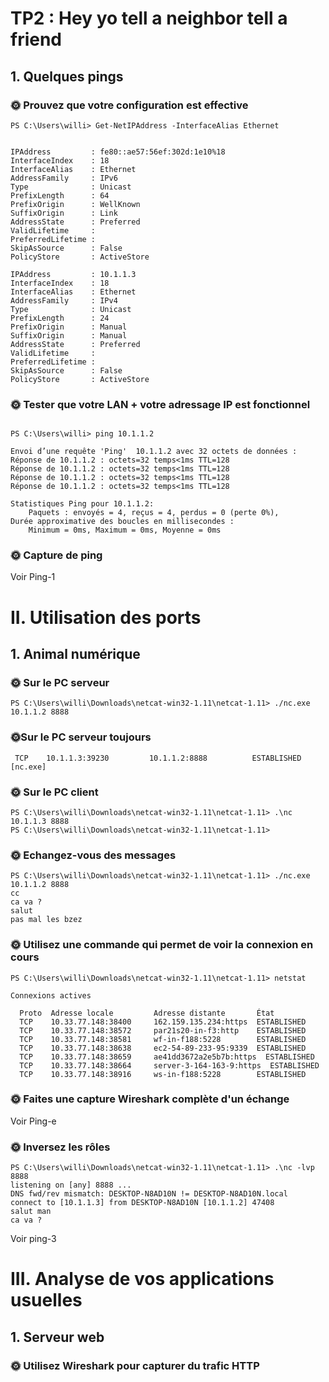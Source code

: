 # TP2 : Hey yo tell a neighbor tell a friend

## 1. Quelques pings

### 🌞 Prouvez que votre configuration est effective

```
PS C:\Users\willi> Get-NetIPAddress -InterfaceAlias Ethernet


IPAddress         : fe80::ae57:56ef:302d:1e10%18
InterfaceIndex    : 18
InterfaceAlias    : Ethernet
AddressFamily     : IPv6
Type              : Unicast
PrefixLength      : 64
PrefixOrigin      : WellKnown
SuffixOrigin      : Link
AddressState      : Preferred
ValidLifetime     :
PreferredLifetime :
SkipAsSource      : False
PolicyStore       : ActiveStore

IPAddress         : 10.1.1.3
InterfaceIndex    : 18
InterfaceAlias    : Ethernet
AddressFamily     : IPv4
Type              : Unicast
PrefixLength      : 24
PrefixOrigin      : Manual
SuffixOrigin      : Manual
AddressState      : Preferred
ValidLifetime     :
PreferredLifetime :
SkipAsSource      : False
PolicyStore       : ActiveStore
```

### 🌞 Tester que votre LAN + votre adressage IP est fonctionnel
```

PS C:\Users\willi> ping 10.1.1.2

Envoi d’une requête 'Ping'  10.1.1.2 avec 32 octets de données :
Réponse de 10.1.1.2 : octets=32 temps<1ms TTL=128
Réponse de 10.1.1.2 : octets=32 temps<1ms TTL=128
Réponse de 10.1.1.2 : octets=32 temps<1ms TTL=128
Réponse de 10.1.1.2 : octets=32 temps<1ms TTL=128

Statistiques Ping pour 10.1.1.2:
    Paquets : envoyés = 4, reçus = 4, perdus = 0 (perte 0%),
Durée approximative des boucles en millisecondes :
    Minimum = 0ms, Maximum = 0ms, Moyenne = 0ms
```

### 🌞 Capture de ping
Voir Ping-1

# II. Utilisation des ports

## 1. Animal numérique

### 🌞 Sur le PC serveur
``` 
PS C:\Users\willi\Downloads\netcat-win32-1.11\netcat-1.11> ./nc.exe 10.1.1.2 8888
```
 ### 🌞Sur le PC serveur toujours
 ```
  TCP    10.1.1.3:39230         10.1.1.2:8888          ESTABLISHED
 [nc.exe]
 ```
 ### 🌞 Sur le PC client
 ``` 
 PS C:\Users\willi\Downloads\netcat-win32-1.11\netcat-1.11> .\nc 10.1.1.3 8888
PS C:\Users\willi\Downloads\netcat-win32-1.11\netcat-1.11>
```
### 🌞 Echangez-vous des messages
```
PS C:\Users\willi\Downloads\netcat-win32-1.11\netcat-1.11> ./nc.exe 10.1.1.2 8888
cc
ca va ?
salut
pas mal les bzez
````
### 🌞 Utilisez une commande qui permet de voir la connexion en cours
```
PS C:\Users\willi\Downloads\netcat-win32-1.11\netcat-1.11> netstat

Connexions actives

  Proto  Adresse locale         Adresse distante       État
  TCP    10.33.77.148:38400     162.159.135.234:https  ESTABLISHED
  TCP    10.33.77.148:38572     par21s20-in-f3:http    ESTABLISHED
  TCP    10.33.77.148:38581     wf-in-f188:5228        ESTABLISHED
  TCP    10.33.77.148:38638     ec2-54-89-233-95:9339  ESTABLISHED
  TCP    10.33.77.148:38659     ae41dd3672a2e5b7b:https  ESTABLISHED
  TCP    10.33.77.148:38664     server-3-164-163-9:https  ESTABLISHED
  TCP    10.33.77.148:38916     ws-in-f188:5228        ESTABLISHED
```

### 🌞 Faites une capture Wireshark complète d'un échange
Voir Ping-e

### 🌞 Inversez les rôles

```
PS C:\Users\willi\Downloads\netcat-win32-1.11\netcat-1.11> .\nc -lvp 8888
listening on [any] 8888 ...
DNS fwd/rev mismatch: DESKTOP-N8AD10N != DESKTOP-N8AD10N.local
connect to [10.1.1.3] from DESKTOP-N8AD10N [10.1.1.2] 47408
salut man
ca va ?
```
Voir ping-3

# III. Analyse de vos applications usuelles

## 1. Serveur web
### 🌞 Utilisez Wireshark pour capturer du trafic HTTP